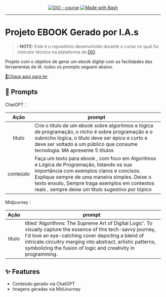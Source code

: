 
<p align="center">
<a href="https://dio.me/"><img src="https://img.shields.io/badge/DIO-Course-28DA77?logo=youtube" alt="DIO - course"></a>
<a href="https://www.gnu.org/software/bash/" title="Go to Bash homepage"><img src="https://img.shields.io/badge/Prompt-Project-blue?logo=gnu-bash&amp;logoColor=white" alt="Made with Bash"></a></p>

-------

# Projeto EBOOK Gerado por I.A.s


 > ℹ️ **NOTE:** Este é o repositório desenvolvido durante o curso no qual fui instrutor técnico na plataforma da [DIO](https://dio.me)

Projeto com o objetivo de gerar um ebook digital com as facilidades das ferramentas de IA. todos os prompts
seguem abaixo.

<a href="Ebook - Luiz Felipe P. Rodrigues.pdf" title="View PDF now"> 📕Clique aqui para ler</a>

## 🧠 Prompts


ChatGPT：

|   Ação   | prompt                                                                                                                                                                                                                                                                         |
| :------: | ------------------------------------------------------------------------------------------------------------------------------------------------------------------------------------------------------------------------------------------------------------------------------ |
|  título  | Crie o título de um ebook sobre algoritmos e lógica de programação, o nicho é sobre programação e o subnicho lógica, o título deve ser épico e curto e deve ser voltado a um público que consume tecnologia. Mê apresente 5 títulos                                                          |
| conteúdo | Faça um texto para ebook , com foco em Algoritmos e Lógica de Programação, listando os sua importância com exemplos claros e concisos. Explique sempre de uma maneira simples. Deixe o texto enxuto, Sempre traga exemplos  em contextos reais , sempre deixe um título sugestivo por tópico

Midjourney：

|  Ação  | prompt                                                                                 |
| :----: | -------------------------------------------------------------------------------------- |
| título | titled 'Algorithms: The Supreme Art of Digital Logic'. To visually capture the essence of this tech-savvy journey, I'd love an eye-catching cover depicting a blend of intricate circuitry merging into abstract, artistic patterns, symbolizing the fusion of logic and creativity in programming. |

## ✨ Features

- Conteúdo gerado via ChatGPT
- Imagens geradas via MidJourney


